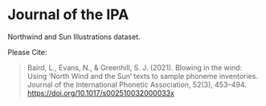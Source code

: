 # Journal of the IPA

Northwind and Sun Illustrations dataset.

Please Cite:

> Baird, L., Evans, N., & Greenhill, S. J. (2021). Blowing in the wind: Using ‘North Wind and the Sun’ texts to sample phoneme inventories. Journal of the International Phonetic Association, 52(3), 453–494. https://doi.org/10.1017/s002510032000033x

